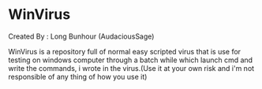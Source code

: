 # WinVirus
Created By : Long Bunhour (AudaciousSage)

WinVirus is a repository full of normal easy scripted virus that is use for testing on windows computer through a batch while which launch cmd and write the commands, i wrote in the virus.(Use it at your own risk and i'm not responsible of any thing of how you use it)
